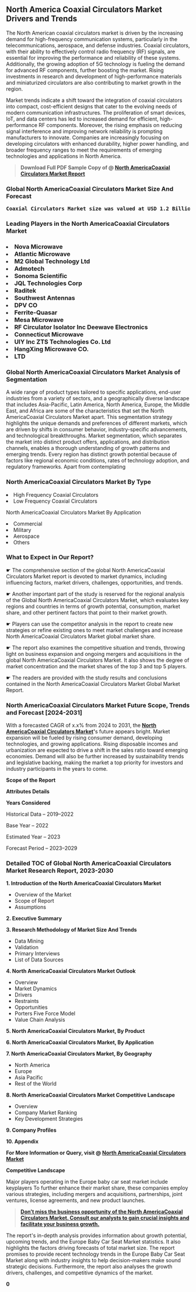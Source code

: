 <p><h2>North America Coaxial Circulators Market Drivers and Trends</h2><p>The North American coaxial circulators market is driven by the increasing demand for high-frequency communication systems, particularly in the telecommunications, aerospace, and defense industries. Coaxial circulators, with their ability to effectively control radio frequency (RF) signals, are essential for improving the performance and reliability of these systems. Additionally, the growing adoption of 5G technology is fueling the demand for advanced RF components, further boosting the market. Rising investments in research and development of high-performance materials and miniaturized circulators are also contributing to market growth in the region.</p><p>Market trends indicate a shift toward the integration of coaxial circulators into compact, cost-efficient designs that cater to the evolving needs of modern communication infrastructures. The proliferation of smart devices, IoT, and data centers has led to increased demand for efficient, high-performance RF components. Moreover, the rising emphasis on reducing signal interference and improving network reliability is prompting manufacturers to innovate. Companies are increasingly focusing on developing circulators with enhanced durability, higher power handling, and broader frequency ranges to meet the requirements of emerging technologies and applications in North America.</p></p><blockquote id="" class=""><strong>Download Full PDF Sample Copy of @&nbsp;<a href="https://www.verifiedmarketreports.com/download-sample/?rid=706124&utm_source=GitHub-Jan&utm_medium=251" target="_blank">North AmericaCoaxial Circulators Market Report</a>&nbsp;&nbsp;</strong></blockquote><h3 id="" class=""><strong>Global&nbsp;North AmericaCoaxial Circulators Market Size And Forecast</strong></h3><pre class="reader-text-block__code-block"><strong>Coaxial Circulators Market size was valued at USD 1.2 Billion in 2022 and is projected to reach USD 1.8 Billion by 2030, growing at a CAGR of 6.5% from 2024 to 2030.</strong></pre><h3 id="" class="">Leading Players in the&nbsp;North AmericaCoaxial Circulators Market</h3><h3 class=""></Li><Li>Nova Microwave</Li><Li> Atlantic Microwave</Li><Li> M2 Global Technology Ltd</Li><Li> Admotech</Li><Li> Sonoma Scientific</Li><Li> JQL Technologies Corp</Li><Li> Raditek</Li><Li> Southwest Antennas</Li><Li> DPV CO</Li><Li> Ferrite-Quasar</Li><Li> Mesa Microwave</Li><Li> RF Circulator Isolator Inc Deewave Electronics</Li><Li> Connecticut Microwave</Li><Li> UIY Inc ZTS Technologies Co. Ltd</Li><Li> HangXing Microwave CO.</Li><Li> LTD</h3><h3 id="" class="">Global&nbsp;North AmericaCoaxial Circulators Market Analysis of Segmentation</h3><p id="" class="">A wide range of product types tailored to specific applications, end-user industries from a variety of sectors, and a geographically diverse landscape that includes Asia-Pacific, Latin America, North America, Europe, the Middle East, and Africa are some of the characteristics that set the North AmericaCoaxial Circulators Market apart. This segmentation strategy highlights the unique demands and preferences of different markets, which are driven by shifts in consumer behavior, industry-specific advancements, and technological breakthroughs. Market segmentation, which separates the market into distinct product offers, applications, and distribution channels, enables a thorough understanding of growth patterns and emerging trends. Every region has distinct growth potential because of factors like regional economic conditions, rates of technology adoption, and regulatory frameworks. Apart from contemplating</p><h3 id="" class="">North AmericaCoaxial Circulators Market&nbsp;By Type</h3><p></Li><Li>High Frequency Coaxial Circulators</Li><Li> Low Frequency Coaxial Circulators</p><div class="" data-test-id=""><p>North AmericaCoaxial Circulators Market&nbsp;By Application</p></div><p class=""></Li><Li>Commercial</Li><Li> Military</Li><Li> Aerospace</Li><Li> Others</p><div class="" data-test-id=""><h3><span class="">What to Expect in Our Report?</span></h3></div><div class="" data-test-id=""><p><span class="">☛ The comprehensive section of the global North AmericaCoaxial Circulators Market report is devoted to market dynamics, including influencing factors, market drivers, challenges, opportunities, and trends.</span></p></div><div class="" data-test-id=""><p><span class="">☛ Another important part of the study is reserved for the regional analysis of the Global North AmericaCoaxial Circulators Market, which evaluates key regions and countries in terms of growth potential, consumption, market share, and other pertinent factors that point to their market growth.</span></p></div><div class="" data-test-id=""><p><span class="">☛ Players can use the competitor analysis in the report to create new strategies or refine existing ones to meet market challenges and increase North AmericaCoaxial Circulators Market global market share.</span></p></div><div class="" data-test-id=""><p><span class="">☛ The report also examines the competitive situation and trends, throwing light on business expansion and ongoing mergers and acquisitions in the global North AmericaCoaxial Circulators Market. It also shows the degree of market concentration and the market shares of the top 3 and top 5 players.</span></p></div><div class="" data-test-id=""><p><span class="">☛ The readers are provided with the study results and conclusions contained in the North AmericaCoaxial Circulators Market Global Market Report.</span></p></div><div class="" data-test-id=""><h3><span class="">North AmericaCoaxial Circulators Market Future Scope, Trends and Forecast [2024-2031]</span></h3></div><div class="" data-test-id=""><p><span class="">With a forecasted CAGR of x.x% from 2024 to 2031, the <strong><a href="https://www.verifiedmarketreports.com/download-sample/?rid=706124&utm_source=GitHub-Jan&utm_medium=251" target="_blank">North AmericaCoaxial Circulators Market</a>'</strong>s future appears bright. Market expansion will be fueled by rising consumer demand, developing technologies, and growing applications. Rising disposable incomes and urbanization are expected to drive a shift in the sales ratio toward emerging economies. Demand will also be further increased by sustainability trends and legislative backing, making the market a top priority for investors and industry participants in the years to come.</span></p><p id="ember66" class="ember-view reader-text-block__paragraph"><strong>Scope of the Report</strong></p><p id="ember67" class="ember-view reader-text-block__paragraph"><strong>Attributes Details</strong></p><p id="ember68" class="ember-view reader-text-block__paragraph"><strong>Years Considered</strong></p><p id="ember69" class="ember-view reader-text-block__paragraph">Historical Data &ndash; 2019&ndash;2022</p><p id="ember70" class="ember-view reader-text-block__paragraph">Base Year &ndash; 2022</p><p id="ember71" class="ember-view reader-text-block__paragraph">Estimated Year &ndash; 2023</p><p id="ember72" class="ember-view reader-text-block__paragraph">Forecast Period &ndash; 2023&ndash;2029</p></div><h3 id="" class="">Detailed TOC of Global North AmericaCoaxial Circulators Market Research Report, 2023-2030</h3><p id="" class=""><strong>1. Introduction of the North AmericaCoaxial Circulators Market</strong></p><ul><li>Overview of the Market</li><li>Scope of Report</li><li>Assumptions</li></ul><p id="" class=""><strong>2. Executive Summary</strong></p><p id="" class=""><strong>3. Research Methodology of Market Size And Trends</strong></p><ul><li>Data Mining</li><li>Validation</li><li>Primary Interviews</li><li>List of Data Sources</li></ul><p id="" class=""><strong>4. North AmericaCoaxial Circulators Market Outlook</strong></p><ul><li>Overview</li><li>Market Dynamics</li><li>Drivers</li><li>Restraints</li><li>Opportunities</li><li>Porters Five Force Model</li><li>Value Chain Analysis</li></ul><p id="" class=""><strong>5. North AmericaCoaxial Circulators Market, By Product</strong></p><p id="" class=""><strong>6. North AmericaCoaxial Circulators Market, By Application</strong></p><p id="" class=""><strong>7. North AmericaCoaxial Circulators Market, By Geography</strong></p><ul><li>North America</li><li>Europe</li><li>Asia Pacific</li><li>Rest of the World</li></ul><p id="" class=""><strong>8. North AmericaCoaxial Circulators Market Competitive Landscape</strong></p><ul><li>Overview</li><li>Company Market Ranking</li><li>Key Development Strategies</li></ul><p id="" class=""><strong>9. Company Profiles</strong></p><p id="" class=""><strong>10. Appendix</strong></p><p><strong>For More Information or Query, visit&nbsp;@ <a href="https://www.verifiedmarketreports.com/product/coaxial-circulators-market/" target="_blank">North AmericaCoaxial Circulators Market</a></strong></p><p id="ember61" class="ember-view reader-text-block__paragraph"><strong>Competitive Landscape</strong></p><p id="ember62" class="ember-view reader-text-block__paragraph">Major players operating in the Europe baby car seat market include keyplayers To further enhance their market share, these companies employ various strategies, including mergers and acquisitions, partnerships, joint ventures, license agreements, and new product launches.</p><blockquote id="ember63" class="ember-view reader-text-block__blockquote"><strong><a href="https://www.verifiedmarketreports.com/download-sample/?rid=706124&utm_source=GitHub-Jan&utm_medium=251" target="_blank">Don&rsquo;t miss the business opportunity of the North AmericaCoaxial Circulators Market. Consult our analysts to gain crucial insights and facilitate your business growth.</a></strong></blockquote><p id="ember64" class="ember-view reader-text-block__paragraph">The report's in-depth analysis provides information about growth potential, upcoming trends, and the Europe Baby Car Seat Market statistics. It also highlights the factors driving forecasts of total market size. The report promises to provide recent technology trends in the Europe Baby Car Seat Market along with industry insights to help decision-makers make sound strategic decisions. Furthermore, the report also analyses the growth drivers, challenges, and competitive dynamics of the market.</p><p class="ember-view reader-text-block__paragraph"><strong>0</strong></p>
